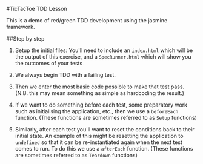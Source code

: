 #TicTacToe TDD Lesson

This is a demo of red/green TDD development using the jasmine framework.

##Step by step

1) Setup the initial files: You'll need to include an `index.html` which will be the output of this exercise, and a `SpecRunner.html` which will show you the outcomes of your tests

2) We always begin TDD with a failing test.

3) Then we enter the most basic code possible to make that test pass. (N.B. this may mean something as simple as hardcoding the result.)

4) If we want to do something before each test, some preparatory work such as initialising the application, etc., then we use a `beforeEach` function. (These functions are sometimes referred to as `Setup` functions)

5) Similarly, after each test you'll want to reset the conditions back to their initial state. An example of this might be resetting the application to `undefined` so that it can be re-instantiated again when the next test comes to run. To do this we use a `afterEach` function. (These functions are sometimes referred to as `Teardown` functions)
